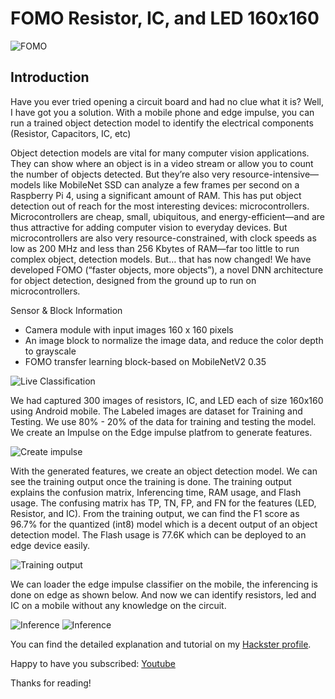 # FOMO Resistor, IC, and LED 160x160

![FOMO](https://hackster.imgix.net/uploads/attachments/1454152/_nskAWxaGUv.blob?auto=compress%2Cformat&w=900&h=675&fit=min)

## Introduction
Have you ever tried opening a circuit board and had no clue what it is? Well, I have got you a solution. With a mobile phone and edge impulse, you can run a trained object detection model to identify the electrical components (Resistor, Capacitors, IC, etc)

Object detection models are vital for many computer vision applications. They can show where an object is in a video stream or allow you to count the number of objects detected. But they’re also very resource-intensive— models like MobileNet SSD can analyze a few frames per second on a Raspberry Pi 4, using a significant amount of RAM. This has put object detection out of reach for the most interesting devices: microcontrollers. Microcontrollers are cheap, small, ubiquitous, and energy-efficient—and are thus attractive for adding computer vision to everyday devices. But microcontrollers are also very resource-constrained, with clock speeds as low as 200 MHz and less than 256 Kbytes of RAM—far too little to run complex object, detection models. But… that has now changed! We have developed FOMO (“faster objects, more objects”), a novel DNN architecture for object detection, designed from the ground up to run on microcontrollers.

Sensor & Block Information
* Camera module with input images 160 x 160 pixels
* An image block to normalize the image data, and reduce the color depth to grayscale
* FOMO transfer learning block-based on MobileNetV2 0.35

![Live Classification](https://hackster.imgix.net/uploads/attachments/1454163/screenshot_20220607-232109_chrome_IxyBJTYaWK.jpg?auto=compress%2Cformat&w=740&h=555&fit=max)

We had captured 300 images of resistors, IC, and LED each of size 160x160 using Android mobile. The Labeled images are dataset for Training and Testing. We use 80% - 20% of the data for training and testing the model. We create an Impulse on the Edge impulse platfrom to generate features.

![Create impulse](https://hackster.imgix.net/uploads/attachments/1454201/ss12_m4LS4Oqcx4.png?auto=compress%2Cformat&w=740&h=555&fit=max)

With the generated features, we create an object detection model. We can see the training output once the training is done. The training output explains the confusion matrix, Inferencing time, RAM usage, and Flash usage. The confusing matrix has TP, TN, FP, and FN for the features (LED, Resistor, and IC). From the training output, we can find the F1 score as 96.7% for the quantized (int8) model which is a decent output of an object detection model. The Flash usage is 77.6K which can be deployed to an edge device easily.

![Training output](https://hackster.imgix.net/uploads/attachments/1454207/ss17_8LoB8ONYzR.png?auto=compress%2Cformat&w=740&h=555&fit=max)

We can loader the edge impulse classifier on the mobile, the inferencing is done on edge as shown below. And now we can identify resistors, led and IC on a  mobile without any knowledge on the circuit. 

![Inference](https://hackster.imgix.net/uploads/attachments/1454210/screenshot_20220607-232017_chrome_GnU7KDCsIm.jpg?auto=compress%2Cformat&w=740&h=555&fit=max)
![Inference](https://hackster.imgix.net/uploads/attachments/1454213/screenshot_20220607-232109_chrome_DM5sWv1o38.jpg?auto=compress%2Cformat&w=740&h=555&fit=max)

You can find the detailed explanation and tutorial on my [Hackster profile](https://www.hackster.io/rahulkhanna). 

Happy to have you subscribed:  [Youtube](https://www.youtube.com/c/rahulkhanna24june?sub_confirmation=1)

Thanks for reading!
